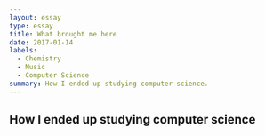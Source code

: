 ```yaml
---
layout: essay
type: essay
title: What brought me here
date: 2017-01-14
labels:
  - Chemistry
  - Music
  - Computer Science
summary: How I ended up studying computer science.
---
```


## How I ended up studying computer science
